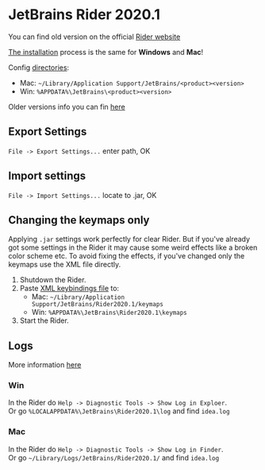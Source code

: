 # JetBrains Rider 2020.1

You can find old version on the official [Rider website](https://www.jetbrains.com/rider/download/other.html)


[The installation](InstallFree/README.md) process is the same for **Windows** and **Mac**!

Config [directories](https://www.jetbrains.com/help/idea/tuning-the-ide.html?_ga=2.163468476.1458451395.1606140587-2115243255.1599582131#default-dirs):
- Mac: `~/Library/Application Support/JetBrains/<product><version>`
- Win: `%APPDATA%\JetBrains\<product><version>`

Older versions info you can fin [here](https://www.jetbrains.com/help/idea/2019.3/tuning-the-ide.html?_ga=2.107499525.605214992.1606160111-1261270446.1572956529#default-dirs)


## Export Settings
`File -> Export Settings...` enter path, OK

## Import settings
`File -> Import Settings...` locate to .jar, OK

## Changing the keymaps only
Applying `.jar` settings work perfectly for clear Rider. But if you've already got some settings in the Rider it may cause some weird effects like a broken color scheme etc.
To avoid fixing the effects, if you've changed only the keymaps use the XML file directly. 

1. Shutdown the Rider.
1. Paste [XML keybindings file](DSEclipse.xml) to:
	- Mac: `~/Library/Application Support/JetBrains/Rider2020.1/keymaps`
	- Win: `%APPDATA%\JetBrains\Rider2020.1\keymaps`
1. Start the Rider.

## Logs
More information [here](https://rider-support.jetbrains.com/hc/en-us/articles/360001079770-How-to-collect-Rider-logs-)
### Win
In the Rider do `Help -> Diagnostic Tools -> Show Log in Exploer`.  
Or go `%LOCALAPPDATA%\JetBrains\Rider2020.1\log` and find `idea.log`
### Mac
In the Rider do `Help -> Diagnostic Tools -> Show Log in Finder`.  
Or go `~/Library/Logs/JetBrains/Rider2020.1/` and find `idea.log`